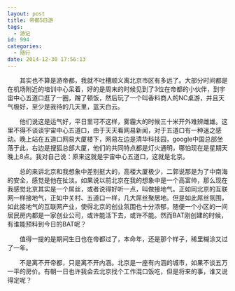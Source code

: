 ```yaml
---
layout: post
title: 帝都5日游
tags:
  - 游记
id: 994
categories:
  - 随行
date: 2014-12-30 17:56:13
---
```


　　其实也不算是游帝都，我就不吐槽顺义离北京市区有多远了。大部分时间都是在机场附近的培训中心呆着，好的是周末的时候见到了3位在帝都的小伙伴，到宇宙中心五道口逛了一圈，蹭了顿饭，然后玩了一个叫香料商人的NC桌游，并且天气极好，至少是我待的几天里，蓝天白云。

　　他们说这是运气好，平日里可不这样，雾霾大的时候三十米开外难辨雌雄。这里不得不谈谈宇宙中心五道口，由于天天看网易新闻，对于五道口有一种迷之感动。晚上站在五道口网易大厦楼下，网易左边是清华科技园，google中国总部坐落于此，右边是搜狐总部大厦，他们的共同特点都是灯火通明，哪怕现在是星期天晚上8点。我对自己说：原来这就是宇宙中心五道口，这就是北京。

<!--more -->

　　总的来讲北京和我想象中差别挺大的，高楼大厦极少，二郭说那是为了中南海的安全，感觉是他在扯淡。如果说以前北京在我的想象中是一个高富帅，那么现在我感觉北京其实是一个屌丝，或者说得好听一点，叫做接地气。正如同北京的互联网一样接地气，正如中关村、五道口一样，几大屌丝聚居地。但是如此屌丝氛围，如此接地气的互联网产业，使得北京的创业氛围也十分浓郁，随便一个小区的一间居民房内都是一家创业公司，或许能活下去，或许不能。然而BAT刚创建的时候，有谁能预料到今日的BAT呢？

　　值得一提的是期间生日也在帝都过了，本命年，还是那个样子，稀里糊涂又过了一年。

　　不是离不开帝都，只是离不开内涵。北京是一座有内涵的城市，如果不谈五万一平的房价。有朝一日也许我会去北京找个工作混口饭吃，但是将来的事，谁又说得定呢？